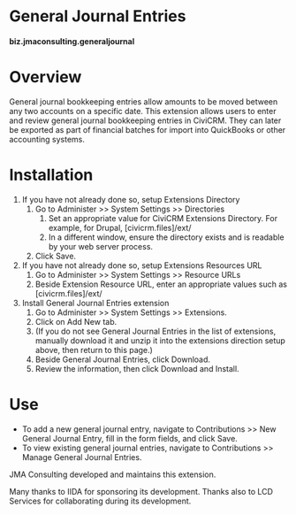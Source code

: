 # General Journal Entries

#### biz.jmaconsulting.generaljournal

# Overview

General journal bookkeeping entries allow amounts to be moved between any two accounts on a specific date. This extension allows users to enter and review general journal bookkeeping entries in CiviCRM. They can later be exported as part of financial batches for import into QuickBooks or other accounting systems.

# Installation

1. If you have not already done so, setup Extensions Directory 
    1. Go to Administer >> System Settings >> Directories
        1. Set an appropriate value for CiviCRM Extensions Directory. For example, for Drupal, [civicrm.files]/ext/
        1. In a different window, ensure the directory exists and is readable by your web server process.
    1. Click Save.
1. If you have not already done so, setup Extensions Resources URL
    1. Go to Administer >> System Settings >> Resource URLs
    1. Beside Extension Resource URL, enter an appropriate values such as [civicrm.files]/ext/
1. Install General Journal Entries extension
    1. Go to Administer >> System Settings >> Extensions.
    1. Click on Add New tab.
    1. (If you do not see General Journal Entries in the list of extensions, manually download it and unzip it into the extensions direction setup above, then return to this page.)
    1. Beside General Journal Entries, click Download.
    1. Review the information, then click Download and Install.
  
# Use
  
  * To add a new general journal entry, navigate to Contributions >> New General Journal Entry, fill in the form fields, and click Save.
  * To view existing general journal entries, navigate to Contributions >> Manage General Journal Entries.
  
JMA Consulting developed and maintains this extension. 

Many thanks to IIDA for sponsoring its development. Thanks also to LCD Services for collaborating during its development.
